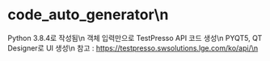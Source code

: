 # code_auto_generator\n
Python 3.8.4로 작성됨\n
객체 입력만으로 TestPresso API 코드 생성\n
PYQT5, QT Designer로 UI 생성\n
참고 : https://testpresso.swsolutions.lge.com/ko/api/\n

